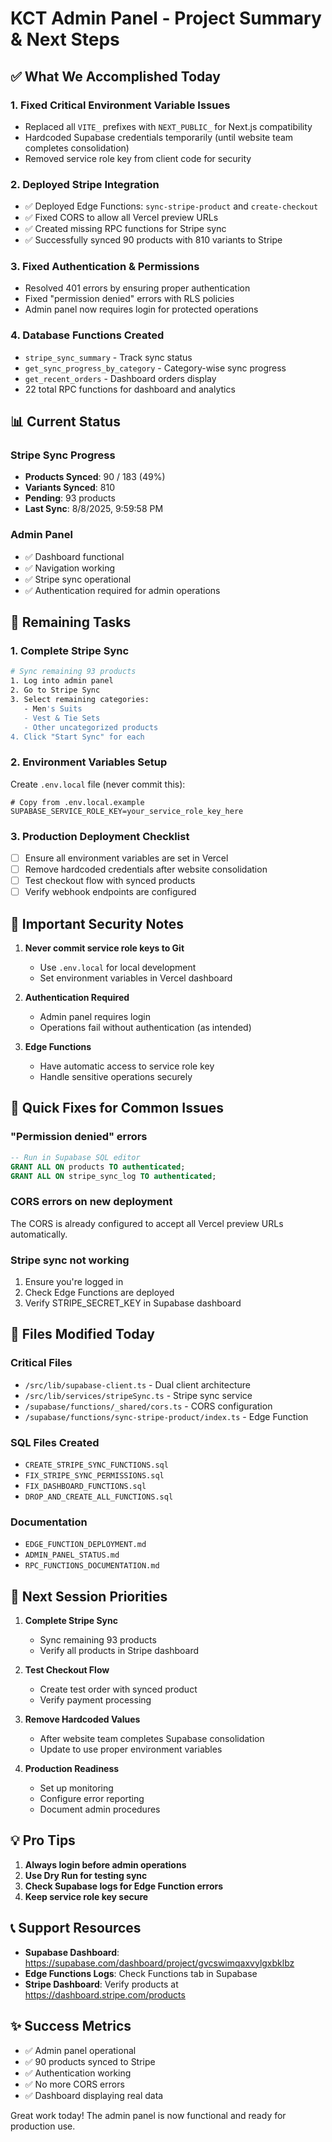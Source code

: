 # KCT Admin Panel - Project Summary & Next Steps

## ✅ What We Accomplished Today

### 1. Fixed Critical Environment Variable Issues
- Replaced all `VITE_` prefixes with `NEXT_PUBLIC_` for Next.js compatibility
- Hardcoded Supabase credentials temporarily (until website team completes consolidation)
- Removed service role key from client code for security

### 2. Deployed Stripe Integration
- ✅ Deployed Edge Functions: `sync-stripe-product` and `create-checkout`
- ✅ Fixed CORS to allow all Vercel preview URLs
- ✅ Created missing RPC functions for Stripe sync
- ✅ Successfully synced 90 products with 810 variants to Stripe

### 3. Fixed Authentication & Permissions
- Resolved 401 errors by ensuring proper authentication
- Fixed "permission denied" errors with RLS policies
- Admin panel now requires login for protected operations

### 4. Database Functions Created
- `stripe_sync_summary` - Track sync status
- `get_sync_progress_by_category` - Category-wise sync progress
- `get_recent_orders` - Dashboard orders display
- 22 total RPC functions for dashboard and analytics

## 📊 Current Status

### Stripe Sync Progress
- **Products Synced**: 90 / 183 (49%)
- **Variants Synced**: 810
- **Pending**: 93 products
- **Last Sync**: 8/8/2025, 9:59:58 PM

### Admin Panel
- ✅ Dashboard functional
- ✅ Navigation working
- ✅ Stripe sync operational
- ✅ Authentication required for admin operations

## 🔄 Remaining Tasks

### 1. Complete Stripe Sync
```bash
# Sync remaining 93 products
1. Log into admin panel
2. Go to Stripe Sync
3. Select remaining categories:
   - Men's Suits
   - Vest & Tie Sets
   - Other uncategorized products
4. Click "Start Sync" for each
```

### 2. Environment Variables Setup
Create `.env.local` file (never commit this):
```env
# Copy from .env.local.example
SUPABASE_SERVICE_ROLE_KEY=your_service_role_key_here
```

### 3. Production Deployment Checklist
- [ ] Ensure all environment variables are set in Vercel
- [ ] Remove hardcoded credentials after website consolidation
- [ ] Test checkout flow with synced products
- [ ] Verify webhook endpoints are configured

## 🚨 Important Security Notes

1. **Never commit service role keys to Git**
   - Use `.env.local` for local development
   - Set environment variables in Vercel dashboard

2. **Authentication Required**
   - Admin panel requires login
   - Operations fail without authentication (as intended)

3. **Edge Functions**
   - Have automatic access to service role key
   - Handle sensitive operations securely

## 🔧 Quick Fixes for Common Issues

### "Permission denied" errors
```sql
-- Run in Supabase SQL editor
GRANT ALL ON products TO authenticated;
GRANT ALL ON stripe_sync_log TO authenticated;
```

### CORS errors on new deployment
The CORS is already configured to accept all Vercel preview URLs automatically.

### Stripe sync not working
1. Ensure you're logged in
2. Check Edge Functions are deployed
3. Verify STRIPE_SECRET_KEY in Supabase dashboard

## 📝 Files Modified Today

### Critical Files
- `/src/lib/supabase-client.ts` - Dual client architecture
- `/src/lib/services/stripeSync.ts` - Stripe sync service
- `/supabase/functions/_shared/cors.ts` - CORS configuration
- `/supabase/functions/sync-stripe-product/index.ts` - Edge Function

### SQL Files Created
- `CREATE_STRIPE_SYNC_FUNCTIONS.sql`
- `FIX_STRIPE_SYNC_PERMISSIONS.sql`
- `FIX_DASHBOARD_FUNCTIONS.sql`
- `DROP_AND_CREATE_ALL_FUNCTIONS.sql`

### Documentation
- `EDGE_FUNCTION_DEPLOYMENT.md`
- `ADMIN_PANEL_STATUS.md`
- `RPC_FUNCTIONS_DOCUMENTATION.md`

## 🎯 Next Session Priorities

1. **Complete Stripe Sync**
   - Sync remaining 93 products
   - Verify all products in Stripe dashboard

2. **Test Checkout Flow**
   - Create test order with synced product
   - Verify payment processing

3. **Remove Hardcoded Values**
   - After website team completes Supabase consolidation
   - Update to use proper environment variables

4. **Production Readiness**
   - Set up monitoring
   - Configure error reporting
   - Document admin procedures

## 💡 Pro Tips

1. **Always login before admin operations**
2. **Use Dry Run for testing sync**
3. **Check Supabase logs for Edge Function errors**
4. **Keep service role key secure**

## 📞 Support Resources

- **Supabase Dashboard**: https://supabase.com/dashboard/project/gvcswimqaxvylgxbklbz
- **Edge Functions Logs**: Check Functions tab in Supabase
- **Stripe Dashboard**: Verify products at https://dashboard.stripe.com/products

## ✨ Success Metrics

- ✅ Admin panel operational
- ✅ 90 products synced to Stripe
- ✅ Authentication working
- ✅ No more CORS errors
- ✅ Dashboard displaying real data

Great work today! The admin panel is now functional and ready for production use.